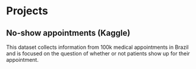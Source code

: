 # Projects

## No-show appointments (Kaggle)
This dataset collects information from 100k medical appointments in Brazil and is focused on the question of whether or not patients show up for their appointment.
